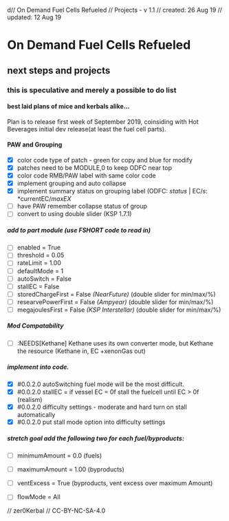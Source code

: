 d// On Demand Fuel Cells Refueled
// Projects - v 1.1
// created: 26 Aug 19
// updated: 12 Aug 19

# On Demand Fuel Cells Refueled
## next steps and projects
### this is speculative and merely a possible to do list
#### best laid plans of mice and kerbals alike...

Plan is to release first week of September 2019, coinsiding with Hot Beverages initial dev release(at least the fuel cell parts).
#### PAW and Grouping
  - [x] color code type of patch - green for copy and blue for modify
  - [x] patches need to be MODULE,0 to keep ODFC near top
  - [x] color code RMB/PAW label with same color code
  - [x] implement grouping and auto collapse
  - [x] implement summary status on grouping label (ODFC: *status* | EC/*s*: *currentEC/*maxEX*
  - [ ] have PAW remember collapse status of group
  - [ ] convert to using double slider (KSP 1.7.1)

##### add to part module (use FSHORT code to read in)

  - [ ] enabled = True
  - [ ] threshold = 0.05
  - [ ] rateLimit = 1.00
  - [ ] defaultMode = 1
  - [ ] autoSwitch = False
  - [ ] stallEC = False
  - [ ] storedChargeFirst = False *(NearFuture)* (double slider for min/max/%)
  - [ ] researvePowerFirst = False *(Ampyear)* (double slider for min/max/%)
  - [ ] megajoulesFirst = False *(KSP Interstellar)* (double slider for min/max/%)

##### Mod Compatability
  - [ ] :NEEDS[Kethane] Kethane uses its own converter mode, but Kethane the resource (Kethane in, EC +xenonGas out)

##### implement into code.
  - [x] #0.0.2.0 autoSwitching fuel mode will be the most difficult.
  - [x] #0.0.2.0 stallEC = if vessel EC = 0f stall the fuelcell until EC > 0f (realism)
  - [x] #0.0.2.0 difficulty settings - moderate and hard turn on stall automatically
  - [x] #0.0.2.0 put stall mode option into difficulty settings

##### stretch goal add the following two for each fuel/byproducts:
  - [ ] minimumAmount = 0.0 (fuels)
  - [ ] maximumAmount = 1.00 (byproducts)
  - [ ] ventExcess = True (byproducts, vent excess over maximum Amount)
  - [ ] flowMode = All


// zer0Kerbal
// CC-BY-NC-SA-4.0 
